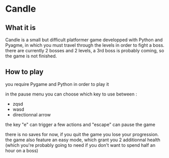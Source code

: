 # Candle

## What it is

Candle is a small but difficult platformer game developped with Python and Pyagme, in which you must travel through the levels in order to fight a boss.
there are currently 2 bosses and 2 levels, a 3rd boss is probably coming, so the game is not finished.

## How to play

you require Pygame and Python in order to play it

in the pause menu you can choose which key to use between :
- zqsd
- wasd
- directionnal arrow

the key "e" can trigger a few actions and "escape" can pause the game

there is no saves for now, if you quit the game you lose your progression.
the game also feature an easy mode, which grant you 2 additionnal health (which you're probably going to need if you don't want to spend half an hour on a boss)
